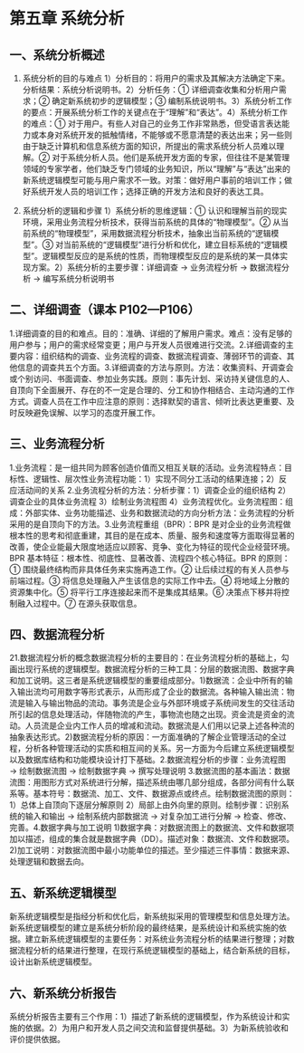 # 第五章 系统分析

## 一、系统分析概述

1. 系统分析的目的与难点
   1）分析目的：将用户的需求及其解决方法确定下来。分析结果：系统分析说明书。2）分析任务：① 详细调查收集和分析用户需求；② 确定新系统初步的逻辑模型；③ 编制系统说明书。3）系统分析工作的要点：开展系统分析工作的关键点在于“理解”和“表达”。4）系统分析工作的难点：① 对于用户。有些人对自己的业务工作非常熟悉，但受语言表达能力或本身对系统开发的抵触情绪，不能够或不愿意清楚的表达出来；另一些则由于缺乏计算机和信息系统方面的知识，所提出的需求系统分析人员难以理解。② 对于系统分析人员。他们是系统开发方面的专家，但往往不是某管理领域的专家学者，他们缺乏专门领域的业务知识，所以“理解”与“表达”出来的新系统逻辑模型可能与用户需求不一致。对策：做好用户事前的培训工作；做好系统开发人员的培训工作；选择正确的开发方法和良好的表达工具。

2. 系统分析的逻辑和步骤 1）系统分析的思维逻辑：① 认识和理解当前的现实环境，采用业务流程分析技术，获得当前系统的具体的“物理模型”。② 从当前系统的“物理模型”，采用数据流程分析技术，抽象出当前系统的“逻辑模型”。③ 对当前系统的“逻辑模型”进行分析和优化，建立目标系统的“逻辑模型”。逻辑模型反应的是系统的性质，而物理模型反应的是系统的某一具体实现方案。2）系统分析的主要步骤：详细调查 → 业务流程分析 → 数据流程分析 → 编写系统分析说明书

## 二、详细调查（课本 P102—P106）

1.详细调查的目的和难点。目的：准确、详细的了解用户需求。难点：没有足够的用户参与；用户的需求经常变更；用户与开发人员很难进行交流。2.详细调查的主要内容：组织结构的调查、业务流程的调查、数据流程调查、薄弱环节的调查、其他信息的调查共五个方面。3.详细调查的方法与原则。方法：收集资料、开调查会或个别访问、书面调查、参加业务实践。原则：事先计划、采访持关键信息的人、自顶向下全面展开、存在的不一定是合理的、分工和协作相结合、主动沟通的工作方式。调查人员在工作中应注意的原则：选择默契的语言、倾听比表达更重要、及时反映避免误解、以学习的态度开展工作。

## 三、业务流程分析

1.业务流程：是一组共同为顾客创造价值而又相互关联的活动。业务流程特点：目标性、逻辑性、层次性业务流程功能：1）实现不同分工活动的结果连接；2）反应活动间的关系 2.业务流程分析的方法：分析步骤：1）调查企业的组织结构 2）调查企业的具体业务流程 3）绘制业务流程图 4）业务流程优化。业务流程图：组成：外部实体、业务功能描述、业务和数据流动的方向分析方法：业务流程的分析采用的是自顶向下的方法。3.业务流程重组（BPR）：BPR 是对企业的业务流程做根本性的思考和彻底重建，其目的是在成本、质量、服务和速度等方面取得显著的改善，使企业能最大限度地适应以顾客、竞争、变化为特征的现代企业经营环境。BPR 基本特征：根本性、彻底性、显著改善、流程四个核心特征。BPR 的原则：① 围绕最终结构而非具体任务来实施再造工作。② 让后续过程的有关人员参与前端过程。③ 将信息处理融入产生该信息的实际工作中去。④ 将地域上分散的资源集中化。⑤ 将平行工序连接起来而不是集成其结果。⑥ 决策点下移并将控制融入过程中。⑦ 在源头获取信息。

## 四、数据流程分析

21.数据流程分析的概念数据流程分析的主要目的：在业务流程分析的基础上，勾画出现行系统的逻辑模型。数据流程分析的三种工具：分层的数据流图、数据字典和加工说明。这三者是系统逻辑模型的重要组成部分。1)数据流：企业中所有的输入输出流均可用数字等形式表示，从而形成了企业的数据流。各种输入输出流：物流是输入与输出物品的流动。事务流是企业与外部环境或子系统间发生的交往活动所引起的信息处理活动，伴随物流的产生，事物流也随之出现。资金流是资金的流动。人员流是企业内工作人员的增减和流动。数据流是人们用以记录上述各种流的抽象表达形式。2)数据流程分析的原因：一方面准确的了解企业管理活动的全过程，分析各种管理活动的实质和相互间的关系。另一方面为今后建立系统逻辑模型以及数据库结构和功能模块设计打下基础。2.数据流程分析的步骤：业务流程图 → 绘制数据流图 → 绘制数据字典 → 撰写处理说明 3.数据流图的基本画法：数据流图：用图形方式对系统进行分解，描述系统由哪几部分组成，各部分间有什么联系等。基本符号：数据流、加工、文件、数据源点或终点。绘制数据流图的原则：1）总体上自顶向下逐层分解原则 2）局部上由外向里的原则。绘制步骤：识别系统的输入和输出 → 绘制系统内部数据流 → 对复杂加工进行分解 → 检查、修改、完善。4.数据字典与加工说明 1)数据字典：对数据流图上的数据流、文件和数据项加以描述，组成的集合就是数据字典（DD）。描述对象：数据流、文件和数据项。2)加工说明：对数据流图中最小功能单位的描述。至少描述三件事情：数据来源、处理逻辑和数据去向。

## 五、新系统逻辑模型

新系统逻辑模型是指经分析和优化后，新系统拟采用的管理模型和信息处理方法。新系统逻辑模型的建立是系统分析阶段的最终结果，是系统设计和系统实施的依据。建立新系统逻辑模型的主要任务：对系统业务流程分析的结果进行整理；对数据流程分析的结果进行整理，在现行系统逻辑模型的基础上，结合新系统的目标，设计出新系统逻辑模型。

## 六、新系统分析报告

系统分析报告主要有三个作用：1）描述了新系统的逻辑模型，作为系统设计和实施的依据。2）为用户和开发人员之间交流和监督提供基础。3）为新系统验收和评价提供依据。
